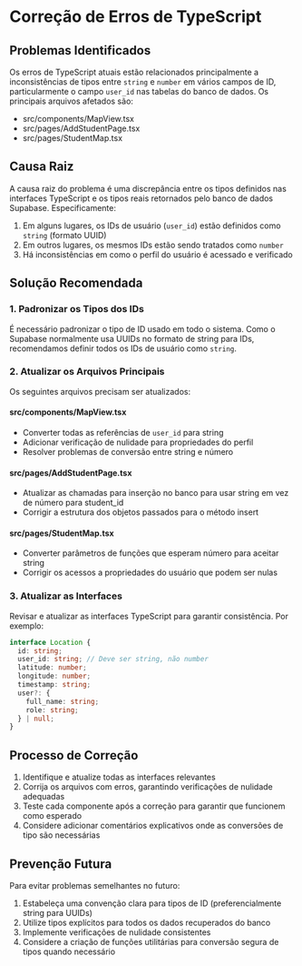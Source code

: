 
# Correção de Erros de TypeScript

## Problemas Identificados

Os erros de TypeScript atuais estão relacionados principalmente a inconsistências de tipos entre `string` e `number` em vários campos de ID, particularmente o campo `user_id` nas tabelas do banco de dados. Os principais arquivos afetados são:

- src/components/MapView.tsx
- src/pages/AddStudentPage.tsx
- src/pages/StudentMap.tsx

## Causa Raiz

A causa raiz do problema é uma discrepância entre os tipos definidos nas interfaces TypeScript e os tipos reais retornados pelo banco de dados Supabase. Especificamente:

1. Em alguns lugares, os IDs de usuário (`user_id`) estão definidos como `string` (formato UUID)
2. Em outros lugares, os mesmos IDs estão sendo tratados como `number`
3. Há inconsistências em como o perfil do usuário é acessado e verificado

## Solução Recomendada

### 1. Padronizar os Tipos dos IDs

É necessário padronizar o tipo de ID usado em todo o sistema. Como o Supabase normalmente usa UUIDs no formato de string para IDs, recomendamos definir todos os IDs de usuário como `string`.

### 2. Atualizar os Arquivos Principais

Os seguintes arquivos precisam ser atualizados:

#### src/components/MapView.tsx
- Converter todas as referências de `user_id` para string
- Adicionar verificação de nulidade para propriedades do perfil
- Resolver problemas de conversão entre string e número

#### src/pages/AddStudentPage.tsx
- Atualizar as chamadas para inserção no banco para usar string em vez de número para student_id
- Corrigir a estrutura dos objetos passados para o método insert

#### src/pages/StudentMap.tsx
- Converter parâmetros de funções que esperam número para aceitar string
- Corrigir os acessos a propriedades do usuário que podem ser nulas

### 3. Atualizar as Interfaces

Revisar e atualizar as interfaces TypeScript para garantir consistência. Por exemplo:

```typescript
interface Location {
  id: string;
  user_id: string; // Deve ser string, não number
  latitude: number;
  longitude: number;
  timestamp: string;
  user?: {
    full_name: string;
    role: string;
  } | null;
}
```

## Processo de Correção

1. Identifique e atualize todas as interfaces relevantes
2. Corrija os arquivos com erros, garantindo verificações de nulidade adequadas
3. Teste cada componente após a correção para garantir que funcionem como esperado
4. Considere adicionar comentários explicativos onde as conversões de tipo são necessárias

## Prevenção Futura

Para evitar problemas semelhantes no futuro:

1. Estabeleça uma convenção clara para tipos de ID (preferencialmente string para UUIDs)
2. Utilize tipos explícitos para todos os dados recuperados do banco
3. Implemente verificações de nulidade consistentes
4. Considere a criação de funções utilitárias para conversão segura de tipos quando necessário
